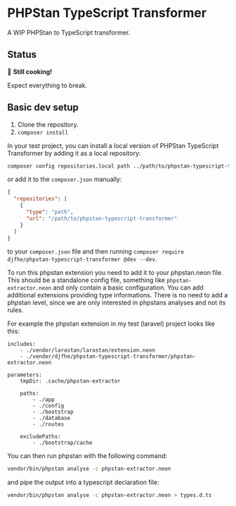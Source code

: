# PHPStan TypeScript Transformer

A WIP PHPStan to TypeScript transformer.

## Status

🍳 **Still cooking!**

Expect everything to break.

## Basic dev setup

1. Clone the repository.
2. `composer install`

In your test project, you can install a local version of PHPStan TypeScript Transformer by adding it as a local repository:

```sh
composer config repositories.local path ../path/to/phpstan-typescript-transformer
```

or add it to the `composer.json` manually:

```json
{
  "repositories": [
    {
      "type": "path",
      "url": "/path/to/phpstan-typescript-transformer"
    }
  ]
}
```

to your `composer.json` file and then running `composer require djfhe/phpstan-typescript-transformer @dev --dev`.

To run this phpstan extension you need to add it to your phpstan.neon file. This should be a standalone config file, something like `phpstan-extractor.neon` and only contain a basic configuration.
You can add additional extensions providing type informations. There is no need to add a phpstan level, since we are only interested in phpstans analyses and not its rules.

For example the phpstan extension in my test (laravel) project looks like this:

```neon
includes:
    - ./vendor/larastan/larastan/extension.neon
    - ./vendor/djfhe/phpstan-typescript-transformer/phpstan-extractor.neon

parameters:
    tmpDir: .cache/phpstan-extractor

    paths:
        - ./app
        - ./config
        - ./bootstrap
        - ./database
        - ./routes

    excludePaths:
        - ./bootstrap/cache
```

You can then run phpstan with the following command:

```bash
vendor/bin/phpstan analyse -c phpstan-extractor.neon
```

and pipe the output into a typescript declaration file:

```bash
vendor/bin/phpstan analyse -c phpstan-extractor.neon > types.d.ts
```
